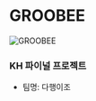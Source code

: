# GROOBEE
![GROOBEE](/src/main/webapp/resources/icons/logo.png) 
### KH 파이널 프로젝트
  
  - 팀명: 다행이조
  
